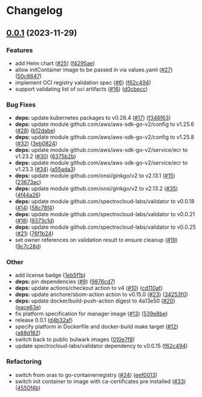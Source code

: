 # Changelog

## [0.0.1](https://github.com/spectrocloud-labs/validator-plugin-oci/compare/v0.0.1...v0.0.1) (2023-11-29)


### Features

* add Helm chart ([#25](https://github.com/spectrocloud-labs/validator-plugin-oci/issues/25)) ([f4295ae](https://github.com/spectrocloud-labs/validator-plugin-oci/commit/f4295ae9a509c52763c12ba01458d8d0150b0bae))
* allow initContainer image to be passed in via values.yaml ([#27](https://github.com/spectrocloud-labs/validator-plugin-oci/issues/27)) ([50c8647](https://github.com/spectrocloud-labs/validator-plugin-oci/commit/50c8647f76cc70453b1ec1a5f7e307fcda839235))
* implement OCI registry validation spec ([#6](https://github.com/spectrocloud-labs/validator-plugin-oci/issues/6)) ([f62c494](https://github.com/spectrocloud-labs/validator-plugin-oci/commit/f62c494d3a44bcf99c9d0bccecd1af2b8bc3ae78))
* support validating list of oci artifacts ([#16](https://github.com/spectrocloud-labs/validator-plugin-oci/issues/16)) ([d0cbecc](https://github.com/spectrocloud-labs/validator-plugin-oci/commit/d0cbecc24614a9a6ddf2a34e71e01ce23a313d8c))


### Bug Fixes

* **deps:** update kubernetes packages to v0.28.4 ([#17](https://github.com/spectrocloud-labs/validator-plugin-oci/issues/17)) ([f346f63](https://github.com/spectrocloud-labs/validator-plugin-oci/commit/f346f631c50d2fdc6236603055c792f116c554df))
* **deps:** update module github.com/aws/aws-sdk-go-v2/config to v1.25.6 ([#28](https://github.com/spectrocloud-labs/validator-plugin-oci/issues/28)) ([b12dabe](https://github.com/spectrocloud-labs/validator-plugin-oci/commit/b12dabe9730e9e12a48e979f796fde71dbd551a0))
* **deps:** update module github.com/aws/aws-sdk-go-v2/config to v1.25.8 ([#32](https://github.com/spectrocloud-labs/validator-plugin-oci/issues/32)) ([3eb0824](https://github.com/spectrocloud-labs/validator-plugin-oci/commit/3eb08241bd645d73cd50182fd562f941171b4a30))
* **deps:** update module github.com/aws/aws-sdk-go-v2/service/ecr to v1.23.2 ([#30](https://github.com/spectrocloud-labs/validator-plugin-oci/issues/30)) ([6375b2b](https://github.com/spectrocloud-labs/validator-plugin-oci/commit/6375b2bafbdcaa8649691eaba15ba52ec8eb80d9))
* **deps:** update module github.com/aws/aws-sdk-go-v2/service/ecr to v1.23.3 ([#34](https://github.com/spectrocloud-labs/validator-plugin-oci/issues/34)) ([a55ada3](https://github.com/spectrocloud-labs/validator-plugin-oci/commit/a55ada393e0ef05510388a152b4e0a03a573d3d4))
* **deps:** update module github.com/onsi/ginkgo/v2 to v2.13.1 ([#15](https://github.com/spectrocloud-labs/validator-plugin-oci/issues/15)) ([23673ac](https://github.com/spectrocloud-labs/validator-plugin-oci/commit/23673ac0092fac7eecc78f7d92c249b385537c39))
* **deps:** update module github.com/onsi/ginkgo/v2 to v2.13.2 ([#35](https://github.com/spectrocloud-labs/validator-plugin-oci/issues/35)) ([4f44a26](https://github.com/spectrocloud-labs/validator-plugin-oci/commit/4f44a26a67d141a8b953cd937d07c1c0482087eb))
* **deps:** update module github.com/spectrocloud-labs/validator to v0.0.18 ([#14](https://github.com/spectrocloud-labs/validator-plugin-oci/issues/14)) ([58c78f4](https://github.com/spectrocloud-labs/validator-plugin-oci/commit/58c78f43a7f21d8d22381042ea73fbe5f3b7f0d0))
* **deps:** update module github.com/spectrocloud-labs/validator to v0.0.21 ([#18](https://github.com/spectrocloud-labs/validator-plugin-oci/issues/18)) ([9373c1d](https://github.com/spectrocloud-labs/validator-plugin-oci/commit/9373c1d3541397948eca4a93df61c3a628661b56))
* **deps:** update module github.com/spectrocloud-labs/validator to v0.0.25 ([#21](https://github.com/spectrocloud-labs/validator-plugin-oci/issues/21)) ([76f1b24](https://github.com/spectrocloud-labs/validator-plugin-oci/commit/76f1b247a7bf69d990a0539e8ec73260cfe7ad5a))
* set owner references on validation result to ensure cleanup ([#19](https://github.com/spectrocloud-labs/validator-plugin-oci/issues/19)) ([9c7c28d](https://github.com/spectrocloud-labs/validator-plugin-oci/commit/9c7c28d1e69b9488263537e48415818826d96ebf))


### Other

* add license badge ([1eb5f1b](https://github.com/spectrocloud-labs/validator-plugin-oci/commit/1eb5f1b2ceafc7656816f42b4f51c11ad0057aba))
* **deps:** pin dependencies ([#9](https://github.com/spectrocloud-labs/validator-plugin-oci/issues/9)) ([9876cd7](https://github.com/spectrocloud-labs/validator-plugin-oci/commit/9876cd701be178016231d02661a78db1f2f48c85))
* **deps:** update actions/checkout action to v4 ([#10](https://github.com/spectrocloud-labs/validator-plugin-oci/issues/10)) ([cd110af](https://github.com/spectrocloud-labs/validator-plugin-oci/commit/cd110af99d4eed651d89dabe5565bcedcb3f4c35))
* **deps:** update anchore/sbom-action action to v0.15.0 ([#23](https://github.com/spectrocloud-labs/validator-plugin-oci/issues/23)) ([34253f0](https://github.com/spectrocloud-labs/validator-plugin-oci/commit/34253f03e491ebecc0ce8631d56558cc16bb4b82))
* **deps:** update docker/build-push-action digest to 4a13e50 ([#20](https://github.com/spectrocloud-labs/validator-plugin-oci/issues/20)) ([eace63e](https://github.com/spectrocloud-labs/validator-plugin-oci/commit/eace63e7d49fc14c8d1f8d0427bd11039bef140d))
* fix platform specification for manager image ([#13](https://github.com/spectrocloud-labs/validator-plugin-oci/issues/13)) ([539e8be](https://github.com/spectrocloud-labs/validator-plugin-oci/commit/539e8be372a623125d1ed04e602833c59acddd93))
* release 0.0.1 ([d4b32af](https://github.com/spectrocloud-labs/validator-plugin-oci/commit/d4b32afa1737b2ca4dc39e907bbb4bee871e15fc))
* specify platform in Dockerfile and docker-build make target ([#12](https://github.com/spectrocloud-labs/validator-plugin-oci/issues/12)) ([a88d182](https://github.com/spectrocloud-labs/validator-plugin-oci/commit/a88d1820503bdfc6c2f99690db2a0bcd6befc5dc))
* switch back to public bulwark images ([010e7f8](https://github.com/spectrocloud-labs/validator-plugin-oci/commit/010e7f842a54cb0f9e0f572618007ad85009f766))
* update spectrocloud-labs/validator dependency to v0.0.15 ([f62c494](https://github.com/spectrocloud-labs/validator-plugin-oci/commit/f62c494d3a44bcf99c9d0bccecd1af2b8bc3ae78))


### Refactoring

* switch from oras to go-containerregistry ([#24](https://github.com/spectrocloud-labs/validator-plugin-oci/issues/24)) ([eef0013](https://github.com/spectrocloud-labs/validator-plugin-oci/commit/eef0013a7d1072f55bb3356304f287ad1cc61ff4))
* switch init container to image with ca-certificates pre installed ([#33](https://github.com/spectrocloud-labs/validator-plugin-oci/issues/33)) ([4550f4b](https://github.com/spectrocloud-labs/validator-plugin-oci/commit/4550f4bedb9807d8578fcc56d7fc4e3309cd6d8b))
